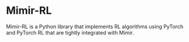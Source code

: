 # Mimir-RL

Mimir-RL is a Python library that implements RL algorithms using PyTorch and PyTorch RL that are tightly integrated with Mimir.
